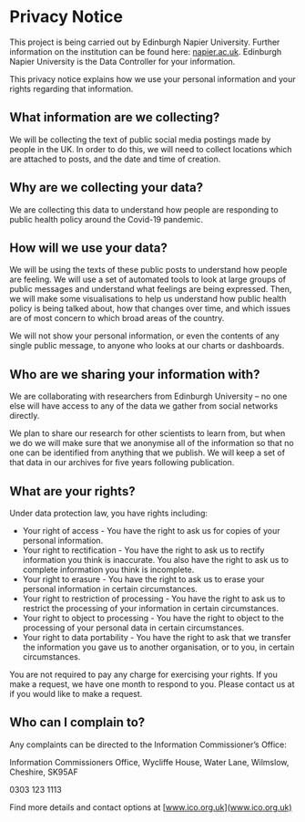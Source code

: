 # Privacy Notice

This project is being carried out by Edinburgh Napier University. Further information on the institution can be found here: [napier.ac.uk](https://www.napier.ac.uk/). Edinburgh Napier University is the Data Controller for your information.


This privacy notice explains how we use your personal information and your rights regarding that information.


## What information are we collecting?
We will be collecting the text of public social media postings made by people in the UK. In order to do this, we will need to collect locations which are attached to posts, and the date and time of creation.


## Why are we collecting your data?
We are collecting this data to understand how people are responding to public health policy around the Covid-19 pandemic.


## How will we use your data?
We will be using the texts of these public posts to understand how people are feeling. We will use a set of automated tools to look at large groups of public messages and understand what feelings are being expressed. Then, we will make some visualisations to help us understand how public health policy is being talked about, how that changes over time, and which issues are of most concern to which broad areas of the country.


We will not show your personal information, or even the contents of any single public message, to anyone who looks at our charts or dashboards.


## Who are we sharing your information with?
We are collaborating with researchers from Edinburgh University – no one else will have access to any of the data we gather from social networks directly.


We plan to share our research for other scientists to learn from, but when we do we will make sure that we anonymise all of the information so that no one can be identified from anything that we publish. We will keep a set of that data in our archives for five years following publication.


## What are your rights?
Under data protection law, you have rights including:
* Your right of access - You have the right to ask us for copies of your personal information.
* Your right to rectification - You have the right to ask us to rectify information you think is inaccurate. You also have the right to ask us to complete information you think is incomplete.
* Your right to erasure - You have the right to ask us to erase your personal information in certain circumstances.
* Your right to restriction of processing - You have the right to ask us to restrict the processing of your information in certain circumstances.
* Your right to object to processing - You have the right to object to the processing of your personal data in certain circumstances.
* Your right to data portability - You have the right to ask that we transfer the information you gave us to another organisation, or to you, in certain circumstances.


You are not required to pay any charge for exercising your rights. If you make a request, we have one month to respond to you. Please contact us at  if you would like to make a request.

## Who can I complain to?
Any complaints can be directed to the Information Commissioner’s Office:

Information Commissioners Office,
Wycliffe House,
Water Lane,
Wilmslow,
Cheshire,
SK95AF

0303 123 1113

Find more details and contact options at [www.ico.org.uk](www.ico.org.uk)
